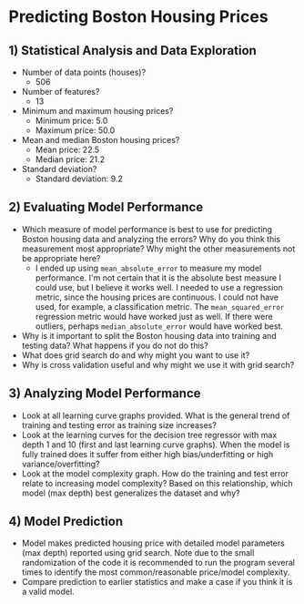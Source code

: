 # Predicting Boston Housing Prices

## 1) Statistical Analysis and Data Exploration

* Number of data points (houses)?
    - 506
* Number of features?
    - 13
* Minimum and maximum housing prices?
    - Minimum price: 5.0
    - Maximum price: 50.0
* Mean and median Boston housing prices?
    - Mean price: 22.5
    - Median price: 21.2
* Standard deviation?
    - Standard deviation: 9.2

## 2) Evaluating Model Performance

* Which measure of model performance is best to use for predicting Boston housing data and analyzing the errors? Why do you think this measurement most appropriate? Why might the other measurements not be appropriate here?
    - I ended up using `mean_absolute_error` to measure my model performance.  I'm not certain that it is the absolute best measure I could use, but I believe it works well.  I needed to use a regression metric, since the housing prices are continuous.  I could not have used, for example, a classification metric.  The `mean_squared_error` regression metric would have worked just as well.  If there were outliers, perhaps `median_absolute_error` would have worked best.
* Why is it important to split the Boston housing data into training and testing data? What happens if you do not do this?
* What does grid search do and why might you want to use it?
* Why is cross validation useful and why might we use it with grid search?

## 3) Analyzing Model Performance

* Look at all learning curve graphs provided. What is the general trend of training and testing error as training size increases?
* Look at the learning curves for the decision tree regressor with max depth 1 and 10 (first and last learning curve graphs). When the model is fully trained does it suffer from either high bias/underfitting or high variance/overfitting?
* Look at the model complexity graph. How do the training and test error relate to increasing model complexity? Based on this relationship, which model (max depth) best generalizes the dataset and why?

## 4) Model Prediction

* Model makes predicted housing price with detailed model parameters (max depth) reported using grid search. Note due to the small randomization of the code it is recommended to run the program several times to identify the most common/reasonable price/model complexity.
* Compare prediction to earlier statistics and make a case if you think it is a valid model.
